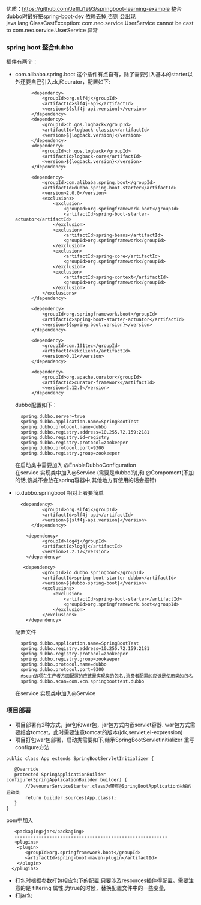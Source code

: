 优质：https://github.com/JeffLi1993/springboot-learning-example
整合dubbo时最好把spring-boot-dev 依赖去掉,否则 会出现java.lang.ClassCastException: com.neo.service.UserService cannot be cast to com.neo.service.UserService 异常

### spring boot 整合dubbo
插件有两个：
- com.alibaba.spring.boot
  这个插件有点自有，除了需要引入基本的starter以外还要自己引入zk,和curator，配置如下:
  ```
        <dependency>
            <groupId>org.slf4j</groupId>
            <artifactId>slf4j-api</artifactId>
            <version>${slf4j-api.version}</version>
        </dependency>
        <dependency>
            <groupId>ch.qos.logback</groupId>
            <artifactId>logback-classic</artifactId>
            <version>${logback.version}</version>
        </dependency>
        <dependency>
            <groupId>ch.qos.logback</groupId>
            <artifactId>logback-core</artifactId>
            <version>${logback.version}</version>
        </dependency>
        
        <dependency>
            <groupId>com.alibaba.spring.boot</groupId>
            <artifactId>dubbo-spring-boot-starter</artifactId>
            <version>2.0.0</version>
            <exclusions>
                <exclusion>
                    <groupId>org.springframework.boot</groupId>
                    <artifactId>spring-boot-starter-actuator</artifactId>
                </exclusion>
                <exclusion>
                    <artifactId>spring-beans</artifactId>
                    <groupId>org.springframework</groupId>
                </exclusion>
                <exclusion>
                    <artifactId>spring-core</artifactId>
                    <groupId>org.springframework</groupId>
                </exclusion>
                <exclusion>
                    <artifactId>spring-context</artifactId>
                    <groupId>org.springframework</groupId>
                </exclusion>
            </exclusions>
        </dependency>

        <dependency>
            <groupId>org.springframework.boot</groupId>
            <artifactId>spring-boot-starter-actuator</artifactId>
            <version>${spring.boot.version}</version>
        </dependency>

        <dependency>
            <groupId>com.101tec</groupId>
            <artifactId>zkclient</artifactId>
            <version>0.11</version>
        </dependency>

        <dependency>
            <groupId>org.apache.curator</groupId>
            <artifactId>curator-framework</artifactId>
            <version>2.12.0</version>
        </dependency
  ```
  dubbo配置如下：
  ```
    spring.dubbo.server=true
    spring.dubbo.application.name=SpringBootTest
    spring.dubbo.protocol.name=dubbo
    spring.dubbo.registry.address=10.255.72.159:2181
    spring.dubbo.registry.id=registry
    spring.dubbo.registry.protocol=zookeeper
    spring.dubbo.protocol.port=9300
    spring.dubbo.registry.group=zookeeper
  ```
  在启动类中需要加入  @EnableDubboConfiguration  
  在service 实现类中加入@Service (需要是dubbo的),和 @Compoment(不加的话,该类不会放在spring容器中,其他地方有使用的话会报错)
 
- io.dubbo.springboot
  相对上者要简单
  ```
    <dependency>
            <groupId>org.slf4j</groupId>
            <artifactId>slf4j-api</artifactId>
            <version>${slf4j-api.version}</version>
        </dependency>
        
      <dependency>
            <groupId>log4j</groupId>
            <artifactId>log4j</artifactId>
            <version>1.2.17</version>
      </dependency>

     <dependency>
            <groupId>io.dubbo.springboot</groupId>
            <artifactId>spring-boot-starter-dubbo</artifactId>
            <version>${dubbo-spring-boot}</version>
            <exclusions>
                <exclusion>
                    <artifactId>spring-boot-starter</artifactId>
                    <groupId>org.springframework.boot</groupId>
                </exclusion>
            </exclusions>
      </dependency>
  ```
  
  配置文件
  ```
    spring.dubbo.application.name=SpringBootTest
    spring.dubbo.registry.address=10.255.72.159:2181
    spring.dubbo.registry.protocol=zookeeper
    spring.dubbo.registry.group=zookeeper
    spring.dubbo.protocol.name=dubbo
    spring.dubbo.protocol.port=9300
    #scan选项在生产者方面配置的应该是实现类的包名,消费者配置的应该是使用类的包名
    spring.dubbo.scan=com.xcn.springboottest.dubbo
  ```
   在service 实现类中加入@Service
### 项目部署
- 项目部署有2种方式，jar包和war包，jar包方式内嵌servlet容器. war包方式需要结合tomcat。此时需要注意tomcat的版本(jdk,servlet,el-expression)  
- 项目打包war包部署，启动类需要如下,继承SpringBootServletInitializer 重写configure方法
 ```
 public class App extends SpringBootServletInitializer {

    @Override
    protected SpringApplicationBuilder configure(SpringApplicationBuilder builder) {
        //DevourerServiceStarter.class为带有@SpringBootApplication注解的启动类
        return builder.sources(App.class);
    }
}
 ```
 pom中加入
 ```
    <packaging>jar</packaging>
    --------------------------------------------------------- 
    <plugins>
     <plugin>
        <groupId>org.springframework.boot</groupId>
        <artifactId>spring-boot-maven-plugin</artifactId>
     </plugin>
   </plugins>
 ```
- 打包时根据参数打包相应包下的配置,只要涉及resources插件得配置。需要注意的是 filtering 属性,为true的时候，替换配置文件中的一些变量, 
- 打jar包
 